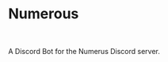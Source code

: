 # Numerous
<p align="center">
  <img src="https://tokei.rs/b1/github/pasi4k5/numerous?style=for-the-badge&label=Lines%20of%20Code" alt="" />
  <a href="https://app.codacy.com/gh/Pasi4K5/numerous"><img src="https://img.shields.io/codacy/grade/e964c5ae90f04ac8ba28cfd6c85e5874?style=for-the-badge" alt="" /></a>
  <a href="https://github.com/Pasi4K5/numerous/actions/workflows/github-code-scanning/codeql"><img src="https://img.shields.io/github/actions/workflow/status/pasi4k5/numerous/github-code-scanning%2Fcodeql?style=for-the-badge&label=CodeQL" alt="" /></a>
  <a href="https://github.com/Pasi4K5/numerous/actions/workflows/ci.yml"><img src="https://img.shields.io/github/actions/workflow/status/pasi4k5/numerous/ci.yml?style=for-the-badge&label=Continuous%20Integration" alt="" /></a>
  <a href="https://github.com/Pasi4K5/numerous/actions/workflows/cd.yml"><img src="https://img.shields.io/github/actions/workflow/status/pasi4k5/numerous/cd.yml?style=for-the-badge&label=Continuous%20Delivery" alt="" /></a>
</p>

A Discord Bot for the Numerus Discord server.
